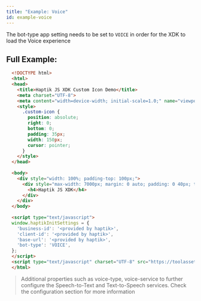 ```yaml
---
title: "Example: Voice"
id: example-voice
---
```


The bot-type app setting needs to be set to `VOICE` in order for the XDK to load the Voice experience

## Full Example:
```html
  <!DOCTYPE html>
  <html>
  <head>
    <title>Haptik JS XDK Custom Icon Demo</title>
    <meta charset="UTF-8">
    <meta content="width=device-width; initial-scale=1.0;" name="viewport">
    <style>
      .custom-icon {
        position: absolute;
        right: 0;
        bottom: 0;
        padding: 35px;
        width: 150px;
        cursor: pointer;
      }
    </style>
  </head>
  
  <body>
    <div style="width: 100%; padding-top: 100px;">
      <div style="max-width: 7000px; margin: 0 auto; padding: 0 40px; text-align: left;">
        <h4>Haptik JS XDK</h4>
      </div>
    </div>
  </body>
  
  <script type="text/javascript">
  window.haptikInitSettings = {
    'business-id': '<provided by haptik>',
    'client-id': '<provided by haptik>',
    'base-url': '<provided by haptik>',
    'bot-type': 'VOICE',
  };
  </script>
  <script type="text/javascript" charset="UTF-8" src="https://toolassets.haptikapi.com/platform/javascript-xdk/production/loader.js"></script>
  </html>
```

> Additional properties such as voice-type, voice-service to further configure the Speech-to-Text and Text-to-Speech services. Check the configuration section for more information
